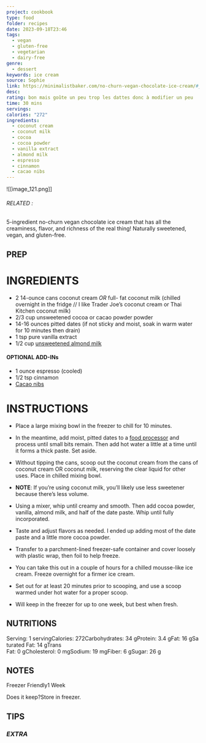 ```yaml
---
project: cookbook
type: food
folder: recipes
date: 2023-09-18T23:46
tags:
  - vegan
  - gluten-free
  - vegetarian
  - dairy-free
genre:
  - dessert
keywords: ice cream
source: Sophie
link: https://minimalistbaker.com/no-churn-vegan-chocolate-ice-cream/#_a5y_p=2408296
desc: 
rating: bon mais goûte un peu trop les dattes donc à modifier un peu
time: 30 mins
servings: 
calories: "272"
ingredients:
  - coconut cream
  - coconut milk
  - cocoa
  - cocoa powder
  - vanilla extract
  - almond milk
  - espresso
  - cinnamon
  - cacao nibs
---
```


![[image_121.png]]
###### *RELATED* : 

5-ingredient no-churn vegan chocolate ice cream that has all the creaminess, flavor, and richness of the real thing! Naturally sweetened, vegan, and gluten-free.

## PREP


# INGREDIENTS

- 2 14-ounce cans coconut cream _OR_ full- fat coconut milk (chilled overnight in the fridge // I like Trader Joe’s coconut cream or Thai Kitchen coconut milk)
- 2/3 cup unsweetened cocoa or cacao powder powder
- 14-16 ounces pitted dates (if not sticky and moist, soak in warm water for 10 minutes then drain)
- 1 tsp pure vanilla extract
- 1/2 cup [unsweetened almond milk](https://minimalistbaker.com/how-to-make-almond-milk/)

#### OPTIONAL ADD-INs

- 1 ounce espresso (cooled)
- 1/2 tsp cinnamon
- [Cacao nibs](https://www.amazon.com/dp/B00DLMVHQ0/ref=as_at?creativeASIN=B00DLMVHQ0&linkCode=w61&imprToken=gNk4SF0uZOEX-8VkmsatRg&slotNum=1&tag=minimalistbaker-20)


# INSTRUCTIONS

- Place a large mixing bowl in the freezer to chill for 10 minutes.
    
- In the meantime, add moist, pitted dates to a [food processor](https://aax-us-east.amazon-adsystem.com/x/c/QqQvyuFwM5wAKbBWSUsxs8MAAAFlaHzhUQEAAAFKAbRsznI/https://www.amazon.com/dp/B00LBZOYAK/ref=as_at?creativeASIN=B00LBZOYAK&linkCode=w61&imprToken=1ANN27qilkGCO-p2pv-THQ&slotNum=39&tag=minimalistbaker-20) and process until small bits remain. Then add hot water a little at a time until it forms a thick paste. Set aside.
    
- Without tipping the cans, scoop out the coconut cream from the cans of coconut cream OR coconut milk, reserving the clear liquid for other uses. Place in chilled mixing bowl.
    
- **NOTE**: If you’re using coconut milk, you’ll likely use less sweetener because there’s less volume.
    
- Using a mixer, whip until creamy and smooth. Then add cocoa powder, vanilla, almond milk, and half of the date paste. Whip until fully incorporated.
    
- Taste and adjust flavors as needed. I ended up adding most of the date paste and a little more cocoa powder.
    
- Transfer to a parchment-lined freezer-safe container and cover loosely with plastic wrap, then foil to help freeze.
    
- You can take this out in a couple of hours for a chilled mousse-like ice cream. Freeze overnight for a firmer ice cream.
    
- Set out for at least 20 minutes prior to scooping, and use a scoop warmed under hot water for a proper scoop.
    
- Will keep in the freezer for up to one week, but best when fresh.


## NUTRITIONS

Serving: 1 servingCalories: 272Carbohydrates: 34 gProtein: 3.4 gFat: 16 gSaturated Fat: 14 gTrans Fat: 0 gCholesterol: 0 mgSodium: 19 mgFiber: 6 gSugar: 26 g

## NOTES

Freezer Friendly1 Week

Does it keep?Store in freezer.


## TIPS



### *EXTRA*



